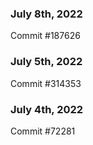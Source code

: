 ### July 8th, 2022

Commit #187626

### July 5th, 2022

Commit #314353


### July 4th, 2022

Commit #72281
